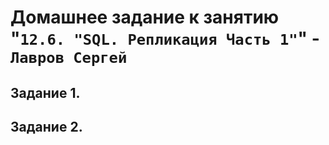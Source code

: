 # Домашнее задание к занятию "`12.6. "SQL. Репликация Часть 1"`" - `Лавров Сергей`

## Задание 1. 

## Задание 2. 

  
